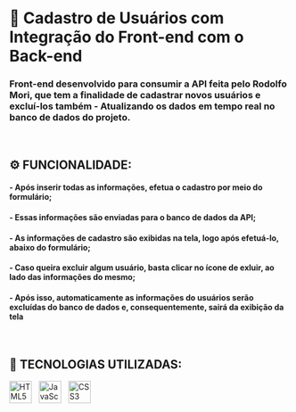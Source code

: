 # 🚀 Cadastro de Usuários com Integração do Front-end com o Back-end
### Front-end desenvolvido para consumir a API feita pelo Rodolfo Mori, que tem a finalidade de cadastrar novos usuários e excluí-los também - Atualizando os dados em tempo real no banco de dados do projeto. 

<br/>

## ⚙️ FUNCIONALIDADE: 
#### - Após inserir todas as informações, efetua o cadastro por meio do formulário;
#### - Essas informações são enviadas para o banco de dados da API;
#### - As informações de cadastro são exibidas na tela, logo após efetuá-lo, abaixo do formulário;
#### - Caso queira excluir algum usuário, basta clicar no ícone de exluir, ao lado das informações do mesmo;
#### - Após isso, automaticamente as informações do usuários serão excluídas do banco de dados e, consequentemente, sairá da exibição da tela

<br/>

## 🤖 TECNOLOGIAS UTILIZADAS:

<img 
    style='padding-right: 10px' width='40px' 
    title='HTML' 
    alt='HTML5' 
    align='left' 
    src="https://icongr.am/devicon/react-original.svg?size=128&color=currentColor" />

<img 
    style='padding-right: 10px' width='40px' 
    title='JavaScript' 
    alt='JavaScript' 
    align='left' 
    src="https://cdn.jsdelivr.net/gh/devicons/devicon@latest/icons/javascript/javascript-original.svg" />

<img 
    style='padding-right: 10px' width='40px' 
    title='CSS' 
    alt='CSS3' 
    align='left' 
    src="https://cdn.jsdelivr.net/gh/devicons/devicon@latest/icons/css3/css3-original.svg" />
